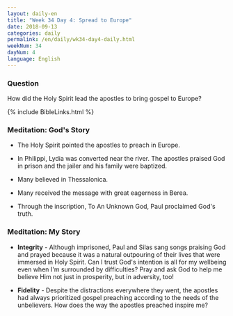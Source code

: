 ```yaml
---
layout: daily-en
title: "Week 34 Day 4: Spread to Europe"
date: 2018-09-13 
categories: daily
permalink: /en/daily/wk34-day4-daily.html
weekNum: 34
dayNum: 4
language: English
---
```


### Question     
How did the Holy Spirit lead the apostles to bring gospel to Europe?

{% include BibleLinks.html %} 

### Meditation: God's Story   
+ The Holy Spirit pointed the apostles to preach in Europe. 

+ In Philippi, Lydia was converted near the river. The apostles praised God in prison and the jailer and his family were baptized. 

+ Many believed in Thessalonica. 

+ Many received the message with great eagerness in Berea. 

+ Through the inscription, To An Unknown God, Paul proclaimed God's truth. 

### Meditation: My Story   
+ **Integrity** - Although imprisoned, Paul and Silas sang songs praising God and prayed because it was a natural outpouring of their lives that were immersed in Holy Spirit. Can I trust God's intention is all for my wellbeing even when I'm surrounded by difficulties? Pray and ask God to help me believe Him not just in prosperity, but in adversity, too! 

+ **Fidelity** - Despite the distractions everywhere they went, the apostles had always prioritized gospel preaching according to the needs of the unbelievers. How does the way the apostles preached inspire me? 

